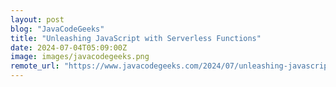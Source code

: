 ```yaml
---
layout: post
blog: "JavaCodeGeeks"
title: "Unleashing JavaScript with Serverless Functions"
date: 2024-07-04T05:09:00Z
image: images/javacodegeeks.png
remote_url: "https://www.javacodegeeks.com/2024/07/unleashing-javascript-with-serverless-functions.html"
---
```


